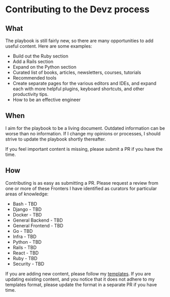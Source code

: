 # Contributing to the Devz process

## What

The playbook is still fairly new, so there are many opportunities to add useful
content. Here are some examples:

* Build out the Ruby section
* Add a Rails section
* Expand on the Python section
* Curated list of books, articles, newsletters, courses, tutorials
* Recommended tools
* Create separate pages for the various editors and IDEs, and expand each with
more helpful plugins, keyboard shortcuts, and other productivity tips.
* How to be an effective engineer

## When

I aim for the playbook to be a living document. Outdated information can be
worse than no information. If I change my opinions or processes, I should
strive to update the playbook shortly thereafter.

If you feel important content is missing, please submit a PR if you have the
time.

## How

Contributing is as easy as submitting a PR. Please request a review from one or
more of these Fronters I have identified as curators for particular areas of
knowledge:

* Bash - TBD
* Django - TBD
* Docker - TBD
* General Backend - TBD
* General Frontend - TBD
* Go - TBD
* Infra - TBD
* Python - TBD
* Rails - TBD
* React - TBD
* Ruby - TBD
* Security - TBD

If you are adding new content, please follow my
[templates](./templates/README.md). If you are updating existing content, and
you notice that it does not adhere to my templates format, please update the
format in a separate PR if you have time.

